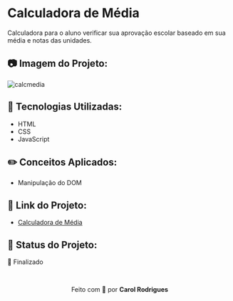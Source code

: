 # Calculadora de Média

Calculadora para o aluno verificar sua aprovação escolar baseado em sua média e notas das unidades.

## :camera: Imagem do Projeto:

![calcmedia](https://user-images.githubusercontent.com/92582266/169674254-853c9055-0927-49cf-840f-f40cf59ca794.png)

## :pushpin: Tecnologias Utilizadas:

+ HTML
+ CSS
+ JavaScript

## :pencil2: Conceitos Aplicados:

+ Manipulação do DOM

## :link: Link do Projeto:

+ <a href="https://calrodrigues.github.io/CalculadoraMedia/">Calculadora de Média</a>

## :hammer: Status do Projeto: 

:rocket: Finalizado

<br>

<p align="center">Feito com 💜 por <strong>Carol Rodrigues</strong></p>
